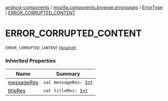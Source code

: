 [android-components](../../index.md) / [mozilla.components.browser.errorpages](../index.md) / [ErrorType](index.md) / [ERROR_CORRUPTED_CONTENT](./-e-r-r-o-r_-c-o-r-r-u-p-t-e-d_-c-o-n-t-e-n-t.md)

# ERROR_CORRUPTED_CONTENT

`ERROR_CORRUPTED_CONTENT` [(source)](https://github.com/mozilla-mobile/android-components/blob/master/components/browser/errorpages/src/main/java/mozilla/components/browser/errorpages/ErrorPages.kt#L93)

### Inherited Properties

| Name | Summary |
|---|---|
| [messageRes](message-res.md) | `val messageRes: `[`Int`](https://kotlinlang.org/api/latest/jvm/stdlib/kotlin/-int/index.html) |
| [titleRes](title-res.md) | `val titleRes: `[`Int`](https://kotlinlang.org/api/latest/jvm/stdlib/kotlin/-int/index.html) |
